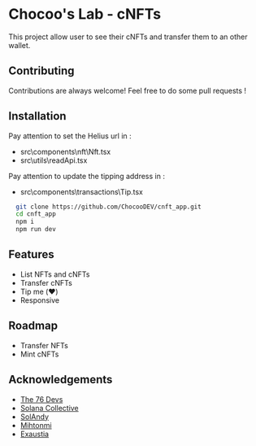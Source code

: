 
# Chocoo's Lab - cNFTs

This project allow user to see their cNFTs and transfer them to an other wallet.



## Contributing

Contributions are always welcome! Feel free to do some pull requests !

## Installation

Pay attention to set the Helius url in :
 - src\components\nft\Nft.tsx 
 - src\utils\readApi.tsx
   
Pay attention to update the tipping address in :
 - src\components\transactions\Tip.tsx

```bash
  git clone https://github.com/ChocooDEV/cnft_app.git
  cd cnft_app
  npm i
  npm run dev
```
    
## Features

- List NFTs and cNFTs
- Transfer cNFTs
- Tip me (❤️)
- Responsive



## Roadmap

- Transfer NFTs
- Mint cNFTs

## Acknowledgements

 - [The 76 Devs](https://discord.gg/jqJMNpZVTN)
 - [Solana Collective](https://discord.gg/solanacollective)
 - [SolAndy](https://github.com/loopcreativeandy)
 - [Mihtonmi](https://twitter.com/mihtonmi)
 - [Exaustia](https://github.com/Exaustia)
